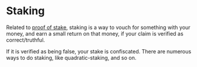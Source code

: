 # Staking
Related to [proof of stake](./proof-of-stake.md),
staking is a way to vouch for something with your money,
and earn a small return on that money, if your claim is
verified as correct/truthful.

If it is verified as being false, your stake is confiscated.
There are numerous ways to do staking, like quadratic-staking,
and so on.